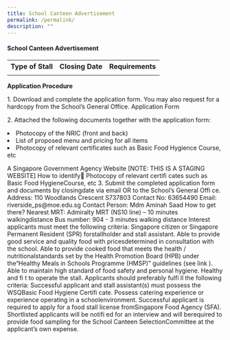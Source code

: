 ```yaml
---
title: School Canteen Advertisement
permalink: /permalink/
description: ""
---
```

<h4><strong>School Canteen Advertisement</strong></h4>
<table>
	<tbody>
		<tr>
<th style="text-align: center;">
<strong>Type of Stall</strong>
</th>
<th style="text-align: center;">
	<strong>Closing Date</strong>
</th>
<th style="text-align: center;">
<strong>Requirements</strong>
</th></tr>
<tr>
<td style="text-align: center;">
	</td>
<td style="text-align: center;">
	</td>
	<td style="text-align: center;">
</td>
</tr>
	</tbody>
	</table>
	<p><strong>Application Procedure</strong></p>
<p>1. Download and complete the application form. You may also request for a hardcopy from the School’s General Office.
Application Form</p>
<p>2. Attached the following documents together with the application form:
	</p><li>Photocopy of the NRIC (front and back)</li>
<li>List of proposed menu and pricing for all items</li>
<li>Photocopy of relevant certificates such as Basic Food Hygience Course, etc</li><p></p>
<p>A Singapore Government Agency Website
[NOTE: THIS IS A STAGING WEBSITE]
How to identify
Photocopy of relevant certifi cates such as Basic Food HygieneCourse, etc
3.
Submit the completed application form and documents by closingdate via email OR to the School’s General Offi ce.
Address: 110 Woodlands Crescent S737803
Contact No: 63654490
Email: riverside_ps@moe.edu.sg
Contact Person: Mdm Aminah Saad
How to get there?
Nearest MRT: Admiralty MRT (NS10 line) – 10 minutes walkingdistance
Bus number: 904 - 3 minutes walking distance
Interest applicants must meet the following criteria:
Singapore citizen or Singapore Permanent Resident (SPR) forstallholder and stall assistant.
Able to provide good service and quality food with pricesdetermined in consultation with the school.
Able to provide cooked food that meets the health / nutritionalstandards set by the Health Promotion Board (HPB) under the“Healthy Meals in Schools Programme (HMSP)” guidelines (see
link
).
Able to maintain high standard of food safety and personal hygiene.
Healthy and fi t to operate the stall.
Applicants should preferably fulfi ll the following criteria:
Successful applicant and stall assistant(s) must possess the WSQBasic Food Hygiene Certifi cate.
Possess catering experience or experience operating in a schoolenvironment.
Successful applicant is required to apply for a food stall license fromSingapore Food Agency (SFA).
Shortlisted applicants will be notifi ed for an interview and will berequired to provide food sampling for the School Canteen SelectionCommittee at the applicant’s own expense.</p>